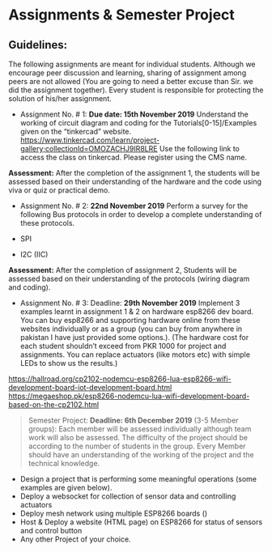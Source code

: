 # Assignments & Semester Project


## Guidelines:
The following assignments are meant for individual students. Although we encourage peer discussion and learning, sharing of assignment among peers are not allowed (You are going to need a better excuse than Sir. we did the assignment together). Every student is responsible for protecting the solution of his/her assignment.  

+ Assignment No. # 1: **Due date: 15th November 2019**
Understand the working of circuit diagram and coding for the Tutorials[0-15]/Examples given on the “tinkercad” website.  
https://www.tinkercad.com/learn/project-gallery;collectionId=OMOZACHJ9IR8LRE
Use the following link to access the class on tinkercad. Please register using the CMS name. 

**Assessment:** After the completion of the assignment 1, the students will be assessed based on their understanding of the hardware and the code using viva or quiz or practical demo.

+ Assignment No. # 2: **22nd November 2019**
Perform a survey for the following Bus protocols in order to develop a complete understanding of these protocols. 

+ SPI
+ I2C (IIC)

**Assessment:** After the completion of assignment 2, Students will be assessed based on their understanding of the protocols (wiring diagram and coding).

+ Assignment No. # 3: Deadline: **29th November 2019**
Implement 3 examples learnt in assignment 1 & 2 on hardware esp8266 dev board.
You can buy esp8266 and supporting hardware online from these websites individually or as a group (you can buy from anywhere in pakistan I have just provided some options.). (The hardware cost for each student shouldn’t exceed from PKR 1000 for project and assignments. You can replace actuators (like motors etc) with simple LEDs to show us the results.)

https://hallroad.org/cp2102-nodemcu-esp8266-lua-esp8266-wifi-development-board-iot-development-board.html
https://megaeshop.pk/esp8266-nodemcu-lua-wifi-development-board-based-on-the-cp2102.html


> Semester Project: **Deadline: 6th December 2019**
(3-5 Member groups): Each member will be assessed individually although team work will also be assessed. The difficulty of the project should be according to the number of students in the group. Every Member should have an understanding of the working of the project and the technical knowledge. 

+ Design a project that is performing some meaningful operations (some examples are given below).
+ Deploy a websocket for collection of sensor data and controlling actuators
+ Deploy mesh network using multiple ESP8266 boards ()
+ Host & Deploy a website (HTML page) on ESP8266 for status of sensors and control button 
+ Any other Project of your choice.


